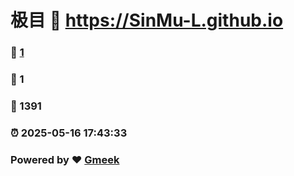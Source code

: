 # 极目 :link: https://SinMu-L.github.io 
### :page_facing_up: [1](https://SinMu-L.github.io/tag.html) 
### :speech_balloon: 1 
### :hibiscus: 1391 
### :alarm_clock: 2025-05-16 17:43:33 
### Powered by :heart: [Gmeek](https://github.com/Meekdai/Gmeek)
